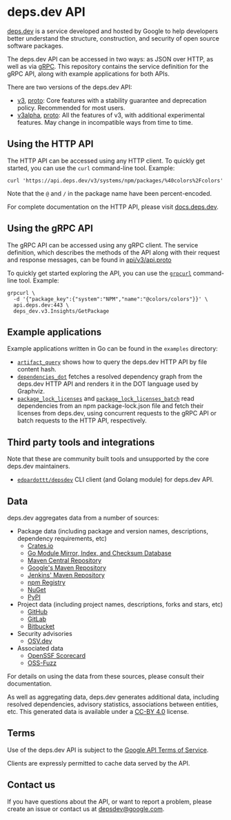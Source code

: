 # deps.dev API

[deps.dev](https://deps.dev/) is a service developed and hosted by Google to
help developers better understand the structure, construction, and security of
open source software packages.

The deps.dev API can be accessed in two ways: as JSON over HTTP, as well as via
[gRPC](https://grpc.io/). This repository contains the service definition for
the gRPC API, along with example applications for both APIs.

There are two versions of the deps.dev API:
- [v3](https://docs.deps.dev/api/v3/), [proto](api/v3/api.proto): Core
  features with a stability guarantee and deprecation policy. Recommended for
  most users.
- [v3alpha](https://docs.deps.dev/api/v3alpha/),
  [proto](api/v3alpha/api.proto): All the features of v3, with additional
  experimental features. May change in incompatible ways from time to time.

## Using the HTTP API

The HTTP API can be accessed using any HTTP client. To quickly get started, you
can use the `curl` command-line tool. Example:

```console
curl 'https://api.deps.dev/v3/systems/npm/packages/%40colors%2Fcolors'
```

Note that the `@` and `/` in the package name have been percent-encoded.

For complete documentation on the HTTP API, please visit
[docs.deps.dev](https://docs.deps.dev/).

## Using the gRPC API

The gRPC API can be accessed using any gRPC client. The service definition,
which describes the methods of the API along with their request and response
messages, can be found in [api/v3/api.proto](api/v3/api.proto)

To quickly get started exploring the API, you can use the
[`grpcurl`](https://github.com/fullstorydev/grpcurl) command-line tool.
Example:

```console
grpcurl \
  -d '{"package_key":{"system":"NPM","name":"@colors/colors"}}' \
  api.deps.dev:443 \
  deps_dev.v3.Insights/GetPackage
```

## Example applications

Example applications written in Go can be found in the `examples` directory:

- [`artifact_query`](examples/go/artifact_query) shows how to query the
  deps.dev HTTP API by file content hash.
- [`dependencies_dot`](examples/go/dependencies_dot) fetches a resolved
  dependency graph from the deps.dev HTTP API and renders it in the DOT
  language used by Graphviz.
- [`package_lock_licenses`](examples/go/package_lock_licenses) and
  [`package_lock_licenses_batch`](examples/go/package_lock_licenses_batch)
  read dependencies from an npm package-lock.json file and fetch their licenses
  from deps.dev, using concurrent requests to the gRPC API or batch requests to
  the HTTP API, respectively.

## Third party tools and integrations

Note that these are community built tools and unsupported by the core deps.dev maintainers.

- [`edoardottt/depsdev`](https://github.com/edoardottt/depsdev) CLI client (and Golang module) for deps.dev API.

## Data

deps.dev aggregates data from a number of sources:

- Package data (including package and version names, descriptions, dependency requirements, etc)
  - [Crates.io](https://crates.io/)
  - [Go Module Mirror, Index, and Checksum Database](https://index.golang.org/)
  - [Maven Central Repository](https://repo.maven.apache.org/maven2/)
  - [Google's Maven Repository](https://maven.google.com/)
  - [Jenkins' Maven Repository](https://repo.jenkins-ci.org/releases/)
  - [npm Registry](https://registry.npmjs.org/)
  - [NuGet](https://www.nuget.org/)
  - [PyPI](https://pypi.org/)
- Project data (including project names, descriptions, forks and stars, etc)
  - [GitHub](https://github.com/)
  - [GitLab](https://gitlab.com/)
  - [Bitbucket](https://bitbucket.org/)
- Security advisories
  - [OSV.dev](https://osv.dev/)
- Associated data
  - [OpenSSF Scorecard](https://github.com/ossf/scorecard)
  - [OSS-Fuzz](https://google.github.io/oss-fuzz/)

For details on using the data from these sources, please consult their
documentation.

As well as aggregating data, deps.dev generates additional data, including
resolved dependencies, advisory statistics, associations between entities, etc.
This generated data is available under a
[CC-BY 4.0](https://creativecommons.org/licenses/by/4.0/) license.

## Terms

Use of the deps.dev API is subject to the
[Google API Terms of Service](https://developers.google.com/terms).

Clients are expressly permitted to cache data served by the API.

## Contact us

If you have questions about the API, or want to report a problem, please create
an issue or contact us at depsdev@google.com.
